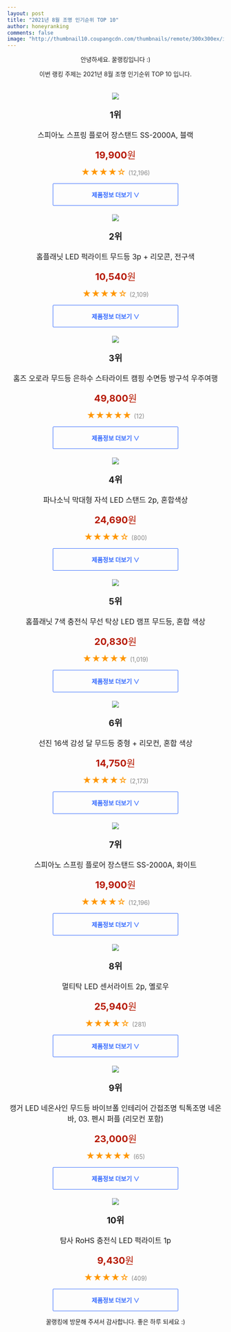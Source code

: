 ```yaml
--- 
layout: post 
title: "2021년 8월 조명 인기순위 TOP 10" 
author: honeyranking 
comments: false 
image: "http://thumbnail10.coupangcdn.com/thumbnails/remote/300x300ex/image/retail/images/66783647730794-d43c42b6-664c-458c-81b4-048d07f32bc8.jpg" 
--- 
```

<p style="text-align: center;">안녕하세요. 꿀랭킹입니다 :)</p> <p style="text-align: center;">이번 랭킹 주제는 2021년 8월 조명 인기순위 TOP 10 입니다.</p><center><img src="http://thumbnail10.coupangcdn.com/thumbnails/remote/300x300ex/image/retail/images/66783647730794-d43c42b6-664c-458c-81b4-048d07f32bc8.jpg" style="margin-top:20px" /></center> <p style="text-align: center; font-size: 20px"><b>1위</b></p> <p style="text-align: center; font-size: 17px">스피아노 스프링 플로어 장스탠드 SS-2000A, 블랙</p> <p style="text-align: center;"><span style="color: #b61800; font-size: 22px;"><b>19,900</b>원</span></p> <p style="text-align: center;"><span style="color: #ff9600; font-size: 20px;">★★★★☆ </span><span style="color: #878787;">(12,196)</span></p> <center><a href="https://coupa.ng/b5vZbT"> <div style="font-size: 14px; display: inline-block; padding: 15px 90px; color: #346aff; border-radius: 2px; border: 1px solid #346aff; cursor: pointer;"><b>제품정보 더보기 &or;</b></div> </a></center><center><img src="http://thumbnail9.coupangcdn.com/thumbnails/remote/300x300ex/image/retail/images/29642167327884-2496f047-9e9c-4df1-a2b5-23ccd5ad202b.jpg" style="margin-top:20px" /></center> <p style="text-align: center; font-size: 20px"><b>2위</b></p> <p style="text-align: center; font-size: 17px">홈플래닛 LED 퍽라이트 무드등 3p + 리모콘, 전구색</p> <p style="text-align: center;"><span style="color: #b61800; font-size: 22px;"><b>10,540</b>원</span></p> <p style="text-align: center;"><span style="color: #ff9600; font-size: 20px;">★★★★☆ </span><span style="color: #878787;">(2,109)</span></p> <center><a href="https://coupa.ng/b5vZbU"> <div style="font-size: 14px; display: inline-block; padding: 15px 90px; color: #346aff; border-radius: 2px; border: 1px solid #346aff; cursor: pointer;"><b>제품정보 더보기 &or;</b></div> </a></center><center><img src="http://thumbnail8.coupangcdn.com/thumbnails/remote/300x300ex/image/vendor_inventory/6c19/b4409f251a69bdf3a633829b9ce5b7c9b03c8a4070b0ced231074e23e08b.jpg" style="margin-top:20px" /></center> <p style="text-align: center; font-size: 20px"><b>3위</b></p> <p style="text-align: center; font-size: 17px">홈즈 오로라 무드등 은하수 스타라이트 캠핑 수면등 방구석 우주여행</p> <p style="text-align: center;"><span style="color: #b61800; font-size: 22px;"><b>49,800</b>원</span></p> <p style="text-align: center;"><span style="color: #ff9600; font-size: 20px;">★★★★★ </span><span style="color: #878787;">(12)</span></p> <center><a href="https://coupa.ng/b5vZbV"> <div style="font-size: 14px; display: inline-block; padding: 15px 90px; color: #346aff; border-radius: 2px; border: 1px solid #346aff; cursor: pointer;"><b>제품정보 더보기 &or;</b></div> </a></center><center><img src="http://thumbnail8.coupangcdn.com/thumbnails/remote/300x300ex/image/retail/images/631292469871393-ce7be595-22c9-49f4-be38-3308a53cf29a.jpg" style="margin-top:20px" /></center> <p style="text-align: center; font-size: 20px"><b>4위</b></p> <p style="text-align: center; font-size: 17px">파나소닉 막대형 자석 LED 스탠드 2p, 혼합색상</p> <p style="text-align: center;"><span style="color: #b61800; font-size: 22px;"><b>24,690</b>원</span></p> <p style="text-align: center;"><span style="color: #ff9600; font-size: 20px;">★★★★☆ </span><span style="color: #878787;">(800)</span></p> <center><a href="https://coupa.ng/b5vZbW"> <div style="font-size: 14px; display: inline-block; padding: 15px 90px; color: #346aff; border-radius: 2px; border: 1px solid #346aff; cursor: pointer;"><b>제품정보 더보기 &or;</b></div> </a></center><center><img src="http://thumbnail7.coupangcdn.com/thumbnails/remote/300x300ex/image/retail/images/321491434860263-80162bf8-e1b5-42b4-9a2d-ad161246a1c0.jpg" style="margin-top:20px" /></center> <p style="text-align: center; font-size: 20px"><b>5위</b></p> <p style="text-align: center; font-size: 17px">홈플래닛 7색 충전식 무선 탁상 LED 램프 무드등, 혼합 색상</p> <p style="text-align: center;"><span style="color: #b61800; font-size: 22px;"><b>20,830</b>원</span></p> <p style="text-align: center;"><span style="color: #ff9600; font-size: 20px;">★★★★★ </span><span style="color: #878787;">(1,019)</span></p> <center><a href="https://coupa.ng/b5vZbX"> <div style="font-size: 14px; display: inline-block; padding: 15px 90px; color: #346aff; border-radius: 2px; border: 1px solid #346aff; cursor: pointer;"><b>제품정보 더보기 &or;</b></div> </a></center><center><img src="http://thumbnail9.coupangcdn.com/thumbnails/remote/300x300ex/image/retail/images/78233876369878-df4c652a-8be2-4f6d-b5c2-2c56be425067.jpg" style="margin-top:20px" /></center> <p style="text-align: center; font-size: 20px"><b>6위</b></p> <p style="text-align: center; font-size: 17px">선진 16색 감성 달 무드등 중형 + 리모컨, 혼합 색상</p> <p style="text-align: center;"><span style="color: #b61800; font-size: 22px;"><b>14,750</b>원</span></p> <p style="text-align: center;"><span style="color: #ff9600; font-size: 20px;">★★★★☆ </span><span style="color: #878787;">(2,173)</span></p> <center><a href="https://coupa.ng/b5vZbY"> <div style="font-size: 14px; display: inline-block; padding: 15px 90px; color: #346aff; border-radius: 2px; border: 1px solid #346aff; cursor: pointer;"><b>제품정보 더보기 &or;</b></div> </a></center><center><img src="http://thumbnail6.coupangcdn.com/thumbnails/remote/300x300ex/image/retail/images/66641664083978-f5c237dd-62b5-44c0-a6cc-bb273acd7c12.jpg" style="margin-top:20px" /></center> <p style="text-align: center; font-size: 20px"><b>7위</b></p> <p style="text-align: center; font-size: 17px">스피아노 스프링 플로어 장스탠드 SS-2000A, 화이트</p> <p style="text-align: center;"><span style="color: #b61800; font-size: 22px;"><b>19,900</b>원</span></p> <p style="text-align: center;"><span style="color: #ff9600; font-size: 20px;">★★★★☆ </span><span style="color: #878787;">(12,196)</span></p> <center><a href="https://coupa.ng/b5vZbZ"> <div style="font-size: 14px; display: inline-block; padding: 15px 90px; color: #346aff; border-radius: 2px; border: 1px solid #346aff; cursor: pointer;"><b>제품정보 더보기 &or;</b></div> </a></center><center><img src="http://thumbnail8.coupangcdn.com/thumbnails/remote/300x300ex/image/retail/images/2020/04/17/14/1/4f6c5bfe-1859-4f2e-85fd-cfbf2055a3a5.jpg" style="margin-top:20px" /></center> <p style="text-align: center; font-size: 20px"><b>8위</b></p> <p style="text-align: center; font-size: 17px">멀티탁 LED 센서라이트 2p, 옐로우</p> <p style="text-align: center;"><span style="color: #b61800; font-size: 22px;"><b>25,940</b>원</span></p> <p style="text-align: center;"><span style="color: #ff9600; font-size: 20px;">★★★★☆ </span><span style="color: #878787;">(281)</span></p> <center><a href="https://coupa.ng/b5vZb0"> <div style="font-size: 14px; display: inline-block; padding: 15px 90px; color: #346aff; border-radius: 2px; border: 1px solid #346aff; cursor: pointer;"><b>제품정보 더보기 &or;</b></div> </a></center><center><img src="http://thumbnail7.coupangcdn.com/thumbnails/remote/300x300ex/image/vendor_inventory/a654/01d300cf1990b466734ad0623ae8da9bbe3352f304381430eb44904264d0.png" style="margin-top:20px" /></center> <p style="text-align: center; font-size: 20px"><b>9위</b></p> <p style="text-align: center; font-size: 17px">캥거 LED 네온사인 무드등 바이브폴 인테리어 간접조명 틱톡조명 네온바, 03. 펜시 퍼플 (리모컨 포함)</p> <p style="text-align: center;"><span style="color: #b61800; font-size: 22px;"><b>23,000</b>원</span></p> <p style="text-align: center;"><span style="color: #ff9600; font-size: 20px;">★★★★★ </span><span style="color: #878787;">(65)</span></p> <center><a href="https://coupa.ng/b5vZb2"> <div style="font-size: 14px; display: inline-block; padding: 15px 90px; color: #346aff; border-radius: 2px; border: 1px solid #346aff; cursor: pointer;"><b>제품정보 더보기 &or;</b></div> </a></center><center><img src="http://thumbnail9.coupangcdn.com/thumbnails/remote/300x300ex/image/retail/images/91460624969198-23c1201d-1120-4a34-bf0d-8c9c5c6a319c.jpg" style="margin-top:20px" /></center> <p style="text-align: center; font-size: 20px"><b>10위</b></p> <p style="text-align: center; font-size: 17px">탐사 RoHS 충전식 LED 퍽라이트 1p</p> <p style="text-align: center;"><span style="color: #b61800; font-size: 22px;"><b>9,430</b>원</span></p> <p style="text-align: center;"><span style="color: #ff9600; font-size: 20px;">★★★★☆ </span><span style="color: #878787;">(409)</span></p> <center><a href="https://coupa.ng/b5vZb6"> <div style="font-size: 14px; display: inline-block; padding: 15px 90px; color: #346aff; border-radius: 2px; border: 1px solid #346aff; cursor: pointer;"><b>제품정보 더보기 &or;</b></div> </a></center> <p style="text-align: center;">꿀랭킹에 방문해 주셔서 감사합니다. 좋은 하루 되세요 :)</p>
